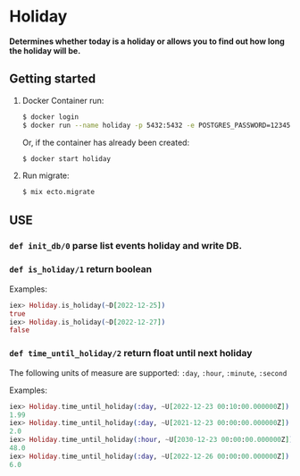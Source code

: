 # Holiday

**Determines whether today is a holiday or allows you to find out how long the holiday will be.**

## Getting started

1. Docker Container run:

    ```bash
    $ docker login
    $ docker run --name holiday -p 5432:5432 -e POSTGRES_PASSWORD=123456 -d postgres
    ```

    Or, if the container has already been created:

    ```bash
    $ docker start holiday
    ```

2. Run migrate:

    ```bash
    $ mix ecto.migrate
    ```

## USE

### `def init_db/0` parse list events holiday and write DB.

### `def is_holiday/1` return boolean

Examples:

```elixir
iex> Holiday.is_holiday(~D[2022-12-25])
true
iex> Holiday.is_holiday(~D[2022-12-27])
false
```

### `def time_until_holiday/2` return float until next holiday

The following units of measure are supported: `:day`, `:hour`, `:minute`, `:second`

Examples:

```elixir
iex> Holiday.time_until_holiday(:day, ~U[2022-12-23 00:10:00.000000Z])
1.99
iex> Holiday.time_until_holiday(:day, ~U[2021-12-23 00:00:00.000000Z])
2.0
iex> Holiday.time_until_holiday(:hour, ~U[2030-12-23 00:00:00.000000Z])
48.0
iex> Holiday.time_until_holiday(:day, ~U[2022-12-26 00:00:00.000000Z])
6.0
```

